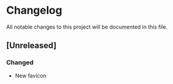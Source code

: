 # Changelog

All notable changes to this project will be documented in this file.

## [Unreleased]

### Changed

- New favicon
